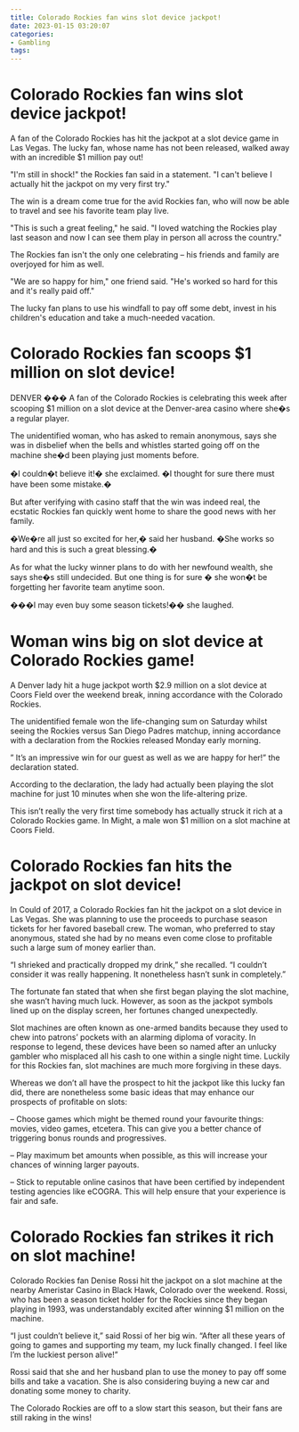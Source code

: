 ```yaml
---
title: Colorado Rockies fan wins slot device jackpot!
date: 2023-01-15 03:20:07
categories:
- Gambling
tags:
---
```



#  Colorado Rockies fan wins slot device jackpot!

A fan of the Colorado Rockies has hit the jackpot at a slot device game in Las Vegas. The lucky fan, whose name has not been released, walked away with an incredible $1 million pay out!

"I'm still in shock!" the Rockies fan said in a statement. "I can't believe I actually hit the jackpot on my very first try."

The win is a dream come true for the avid Rockies fan, who will now be able to travel and see his favorite team play live.

"This is such a great feeling," he said. "I loved watching the Rockies play last season and now I can see them play in person all across the country."

The Rockies fan isn't the only one celebrating – his friends and family are overjoyed for him as well.

"We are so happy for him," one friend said. "He's worked so hard for this and it's really paid off."

The lucky fan plans to use his windfall to pay off some debt, invest in his children's education and take a much-needed vacation.

#  Colorado Rockies fan scoops $1 million on slot device!

DENVER ��� A fan of the Colorado Rockies is celebrating this week after scooping $1 million on a slot device at the Denver-area casino where she�s a regular player.

The unidentified woman, who has asked to remain anonymous, says she was in disbelief when the bells and whistles started going off on the machine she�d been playing just moments before.

�I couldn�t believe it!� she exclaimed. �I thought for sure there must have been some mistake.�

But after verifying with casino staff that the win was indeed real, the ecstatic Rockies fan quickly went home to share the good news with her family.

�We�re all just so excited for her,� said her husband. �She works so hard and this is such a great blessing.�

As for what the lucky winner plans to do with her newfound wealth, she says she�s still undecided. But one thing is for sure � she won�t be forgetting her favorite team anytime soon.

���I may even buy some season tickets!�� she laughed.

#  Woman wins big on slot device at Colorado Rockies game!

A Denver lady hit a huge jackpot worth $2.9 million on a slot device at Coors Field over the weekend break, inning accordance with the Colorado Rockies.

The unidentified female won the life-changing sum on Saturday whilst seeing the Rockies versus San Diego Padres matchup, inning accordance with a declaration from the Rockies released Monday early morning.

” It’s an impressive win for our guest as well as we are happy for her!” the declaration stated.

According to the declaration, the lady had actually been playing the slot machine for just 10 minutes when she won the life-altering prize.




This isn’t really the very first time somebody has actually struck it rich at a Colorado Rockies game. In Might, a male won $1 million on a slot machine at Coors Field.

#  Colorado Rockies fan hits the jackpot on slot device!

In Could of 2017, a Colorado Rockies fan hit the jackpot on a slot device in Las Vegas. She was planning to use the proceeds to purchase season tickets for her favored baseball crew. The woman, who preferred to stay anonymous, stated she had by no means even come close to profitable such a large sum of money earlier than.

“I shrieked and practically dropped my drink,” she recalled. “I couldn’t consider it was really happening. It nonetheless hasn’t sunk in completely.”

The fortunate fan stated that when she first began playing the slot machine, she wasn’t having much luck. However, as soon as the jackpot symbols lined up on the display screen, her fortunes changed unexpectedly.

Slot machines are often known as one-armed bandits because they used to chew into patrons’ pockets with an alarming diploma of voracity. In response to legend, these devices have been so named after an unlucky gambler who misplaced all his cash to one within a single night time. Luckily for this Rockies fan, slot machines are much more forgiving in these days.

Whereas we don’t all have the prospect to hit the jackpot like this lucky fan did, there are nonetheless some basic ideas that may enhance our prospects of profitable on slots:

– Choose games which might be themed round your favourite things: movies, video games, etcetera. This can give you a better chance of triggering bonus rounds and progressives.

– Play maximum bet amounts when possible, as this will increase your chances of winning larger payouts.

– Stick to reputable online casinos that have been certified by independent testing agencies like eCOGRA. This will help ensure that your experience is fair and safe.

#  Colorado Rockies fan strikes it rich on slot machine!

Colorado Rockies fan Denise Rossi hit the jackpot on a slot machine at the nearby Ameristar Casino in Black Hawk, Colorado over the weekend. Rossi, who has been a season ticket holder for the Rockies since they began playing in 1993, was understandably excited after winning $1 million on the machine.

“I just couldn’t believe it,” said Rossi of her big win. “After all these years of going to games and supporting my team, my luck finally changed. I feel like I’m the luckiest person alive!”

Rossi said that she and her husband plan to use the money to pay off some bills and take a vacation. She is also considering buying a new car and donating some money to charity.

The Colorado Rockies are off to a slow start this season, but their fans are still raking in the wins!
